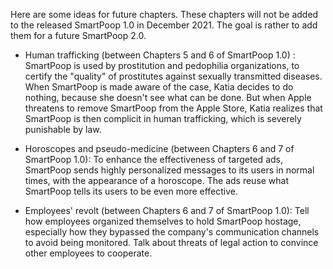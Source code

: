 Here are some ideas for future chapters.
These chapters will not be added to the released SmartPoop 1.0 in December 2021.
The goal is rather to add them for a future SmartPoop 2.0.

- Human trafficking (between Chapters 5 and 6 of SmartPoop 1.0) : SmartPoop is used by prostitution and pedophilia organizations, to certify the "quality" of prostitutes against sexually transmitted diseases. When SmartPoop is made aware of the case, Katia decides to do nothing, because she doesn't see what can be done. But when Apple threatens to remove SmartPoop from the Apple Store, Katia realizes that SmartPoop is then complicit in human trafficking, which is severely punishable by law.

- Horoscopes and pseudo-medicine (between Chapters 6 and 7 of SmartPoop 1.0): To enhance the effectiveness of targeted ads, SmartPoop sends highly personalized messages to its users in normal times, with the appearance of a horoscope. The ads reuse what SmartPoop tells its users to be even more effective.

- Employees' revolt (between Chapters 6 and 7 of SmartPoop 1.0): Tell how employees organized themselves to hold SmartPoop hostage, especially how they bypassed the company's communication channels to avoid being monitored. Talk about threats of legal action to convince other employees to cooperate.

